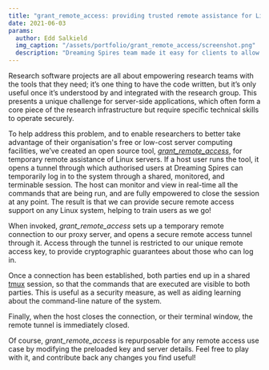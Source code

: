 ```yaml
---
title: "grant_remote_access: providing trusted remote assistance for Linux servers"
date: 2021-06-03
params:
  author: Edd Salkield
  img_caption: "/assets/portfolio/grant_remote_access/screenshot.png"
  description: "Dreaming Spires team made it easy for clients to allow trusted access to their Linux servers so that the dev team can provide remote assistance while providing the client with complete control over the connection."
---
```


Research software projects are all about empowering research teams with the tools that they need; it’s one thing to have the code written, but it’s only useful once it’s understood by and integrated with the research group.
This presents a unique challenge for server-side applications, which often form a core piece of the research infrastructure but require specific technical skills to operate securely.

<script id="asciicast-2GwGhmjWMhLYCOJm4xXk3ifmn" src="https://asciinema.org/a/2GwGhmjWMhLYCOJm4xXk3ifmn.js" async></script>

To help address this problem, and to enable researchers to better take advantage of their organisation's free or low-cost server computing facilities, we’ve created an open source tool, [_grant\_remote\_access_](https://gist.github.com/eddsalkield/fbbf892dff417cffb4aaac4b91062997), for temporary remote assistance of Linux servers.
If a host user runs the tool, it opens a tunnel through which authorised users at Dreaming Spires can temporarily log in to the system through a shared, monitored, and terminable session.
The host can monitor and view in real-time all the commands that are being run, and are fully empowered to close the session at any point.
The result is that we can provide secure remote access support on any Linux system, helping to train users as we go!

When invoked, _grant\_remote\_access_ sets up a temporary remote connection to our proxy server, and opens a secure remote access tunnel through it.
Access through the tunnel is restricted to our unique remote access key, to provide cryptographic guarantees about those who can log in.

Once a connection has been established, both parties end up in a shared [tmux](https://github.com/tmux/tmux) session, so that the commands that are executed are visible to both parties.
This is useful as a security measure, as well as aiding learning about the command-line nature of the system.

Finally, when the host closes the connection, or their terminal window, the remote tunnel is immediately closed.

Of course, _grant\_remote\_access_ is repurposable for any remote access use case by modifying the preloaded key and server details.
Feel free to play with it, and contribute back any changes you find useful!
